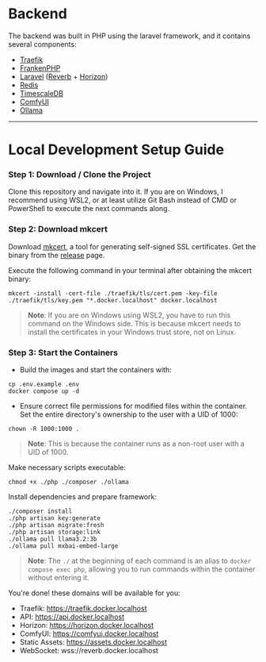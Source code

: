 # Backend

The backend was built in PHP using the laravel framework, and it contains several components:

- [Traefik](https://traefik.io/)
- [FrankenPHP](https://frankenphp.dev/) 
- [Laravel](https://laravel.com) ([Reverb](https://reverb.laravel.com/) + [Horizon](https://laravel.com/docs/11.x/horizon))
- [Redis](https://redis.io/)
- [TimescaleDB](https://www.timescale.com/)
- [ComfyUI](https://www.comfy.org/)
- [Ollama](https://ollama.com/)

---

# Local Development Setup Guide

### Step 1: Download / Clone the Project

Clone this repository and navigate into it. If you are on Windows, I recommend using WSL2, or at least utilize Git Bash instead of CMD or PowerShell to execute the next commands along.

### Step 2: Download mkcert

Download [mkcert](https://github.com/FiloSottile/mkcert), a tool for generating self-signed SSL certificates. Get the binary from the [release](https://github.com/FiloSottile/mkcert/releases) page.

Execute the following command in your terminal after obtaining the mkcert binary:

```shell
mkcert -install -cert-file ./traefik/tls/cert.pem -key-file ./traefik/tls/key.pem "*.docker.localhost" docker.localhost
```
> **Note**: If you are on Windows using WSL2, you have to run this command on the Windows side. This is because mkcert needs to install the certificates in your Windows trust store, not on Linux.

### Step 3: Start the Containers

- Build the images and start the containers with:

```shell
cp .env.example .env
docker compose up -d
```

- Ensure correct file permissions for modified files within the container. Set the entire directory's ownership to the user with a UID of 1000:

```shell
chown -R 1000:1000 .
```
> **Note**: This is because the container runs as a non-root user with a UID of 1000.

Make necessary scripts executable:

```shell
chmod +x ./php ./composer ./ollama
```

Install dependencies and prepare framework:

```shell
./composer install
./php artisan key:generate
./php artisan migrate:fresh
./php artisan storage:link
./ollama pull llama3.2:3b
./ollama pull mxbai-embed-large
```

> **Note**: The `./` at the beginning of each command is an alias to `docker compose exec php`, allowing you to run commands within the container without entering it.

You're done! these domains will be available for you:

- Traefik: https://traefik.docker.localhost
- API: https://api.docker.localhost
- Horizon: https://horizon.docker.localhost
- ComfyUI: https://comfyui.docker.localhost
- Static Assets: https://assets.docker.localhost
- WebSocket: wss://reverb.docker.localhost
